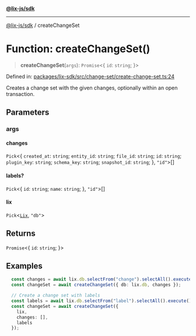 [**@lix-js/sdk**](../README.md)

***

[@lix-js/sdk](../README.md) / createChangeSet

# Function: createChangeSet()

> **createChangeSet**(`args`): `Promise`\<\{ `id`: `string`; \}\>

Defined in: [packages/lix-sdk/src/change-set/create-change-set.ts:24](https://github.com/opral/monorepo/blob/bb6249bc1f353fcb132d1694b6c77522c0283a94/packages/lix-sdk/src/change-set/create-change-set.ts#L24)

Creates a change set with the given changes, optionally within an open transaction.

## Parameters

### args

#### changes

`Pick`\<\{ `created_at`: `string`; `entity_id`: `string`; `file_id`: `string`; `id`: `string`; `plugin_key`: `string`; `schema_key`: `string`; `snapshot_id`: `string`; \}, `"id"`\>[]

#### labels?

`Pick`\<\{ `id`: `string`; `name`: `string`; \}, `"id"`\>[]

#### lix

`Pick`\<[`Lix`](../type-aliases/Lix.md), `"db"`\>

## Returns

`Promise`\<\{ `id`: `string`; \}\>

## Examples

```ts
  const changes = await lix.db.selectFrom("change").selectAll().execute();
  const changeSet = await createChangeSet({ db: lix.db, changes });
  ```

```ts
  // Create a change set with labels
  const labels = await lix.db.selectFrom("label").selectAll().execute();
  const changeSet = await createChangeSet({
    lix,
    changes: [],
    labels
  });
  ```
